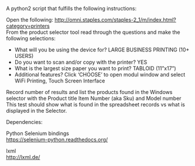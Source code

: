 A python2 script that fulfills the following instructions:

Open the following: http://omni.staples.com/staples-2_1/m/index.html?category=printers  
From the product selector tool read through the questions and make the following selections:  

* What will you be using the device for? LARGE BUSINESS PRINTING (10+ USERS)  
* Do you want to scan and/or copy with the printer? YES  
* What is the largest size paper you want to print? TABLOID (11”x17”)  
* Additional features? Click ‘CHOOSE’ to open modul window and select WiFi Printing, Touch Screen Interface

Record number of results and list the products found in the Windows selector with the Product title Item Number (aka Sku) and Model number  
This test should show what is found in the spreadsheet records vs what is displayed in the Selector.

Dependencies: 

Python Selenium bindings  
https://selenium-python.readthedocs.org/

lxml  
http://lxml.de/